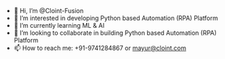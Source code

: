 - 👋 Hi, I’m @Cloint-Fusion
- 👀 I’m interested in developing Python based Automation (RPA) Platform
- 🌱 I’m currently learning ML & AI
- 💞️ I’m looking to collaborate in building Python based Automation (RPA) Platform
- 📫 How to reach me: +91-9741284867 or mayur@cloint.com

<!---
Cloint-Fusion/Cloint-Fusion is a ✨ special ✨ repository because its `README.md` (this file) appears on your GitHub profile.
You can click the Preview link to take a look at your changes.
--->

